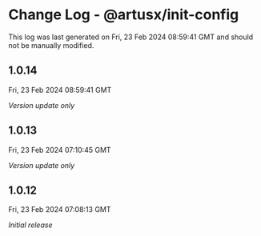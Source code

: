 # Change Log - @artusx/init-config

This log was last generated on Fri, 23 Feb 2024 08:59:41 GMT and should not be manually modified.

## 1.0.14
Fri, 23 Feb 2024 08:59:41 GMT

_Version update only_

## 1.0.13
Fri, 23 Feb 2024 07:10:45 GMT

_Version update only_

## 1.0.12
Fri, 23 Feb 2024 07:08:13 GMT

_Initial release_

